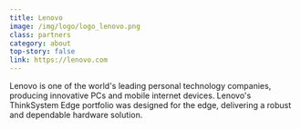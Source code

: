 ```yaml
---
title: Lenovo
image: /img/logo/logo_lenovo.png
class: partners
category: about
top-story: false
link: https://lenovo.com
---
```


Lenovo is one of the world's leading personal technology companies, producing innovative PCs and mobile internet devices. Lenovo's ThinkSystem Edge portfolio was designed for the edge, delivering a robust and dependable hardware solution.
